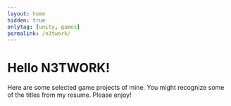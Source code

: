 ```yaml
---
layout: home
hidden: true
onlytag: [unity, games]
permalink: /n3twork/
---
```


# Hello N3TWORK!

Here are some selected game projects of mine. You might recognize some of the titles from my resume. Please enjoy!